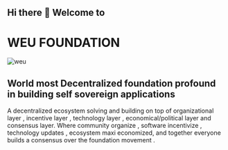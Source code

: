 ## Hi there 👋 Welcome to
# WEU FOUNDATION

![weu](https://github.com/WeuFoundDev/WeuFoundDev/assets/139763949/fbe9cc4a-3172-455f-9b15-ce10e33c86e5) 

## World most Decentralized foundation profound in building self sovereign applications
A decentralized ecosystem solving and building on top of organizational layer , incentive layer , technology layer , economical/political layer and consensus layer. Where community organize , software incentivize , technology updates , ecosystem maxi economized, and together everyone builds a consensus over the foundation movement .
